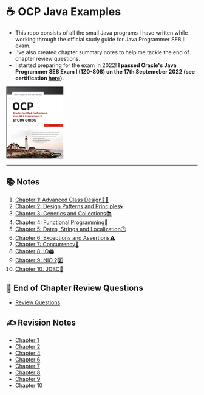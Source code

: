 
# ☕️ OCP Java Examples

* This repo consists of all the small Java programs I have written while working through the official study guide for Java Programmer SE8 II exam.
* I've also created chapter summary notes to help me tackle the end of chapter review questions.
* I started preparing for the exam in 2022!
**I passed Oracle's Java Programmer SE8 Exam I (1Z0-808) on the 17th Septemeber 2022 (see certification [here](https://catalog-education.oracle.com/pls/certview/sharebadge?id=EA07F7E87C58656C402C410B4210C568878D18157BE7312F361477BEF21C9D87)).**

<img src="Book Cover.jpg" width="150px">

<hr>

## 📚 Notes
1. [Chapter 1: Advanced Class Design🧑‍🎨](/src/chapter_1/)
1. [Chapter 2: Design Patterns and Principles🌀](/src/chapter_2/)
1. [Chapter 3: Generics and Collections📚](/src/chapter_3/)
1. [Chapter 4: Functional Programming🧮](/src/chapter_4/)
1. [Chapter 5: Dates, Strings and Localization🕒](/src/chapter_5/)
1. [Chapter 6: Exceptions and Assertions⚠️](/src/chapter_6/)
1. [Chapter 7: Concurrency🧵](/src/chapter_7/)
1. [Chapter 8: IO🖨️](/src/chapter_8/)
1. [Chapter 9: NIO.22️⃣](/src/chapter_9/)
1. [Chapter 10: JDBC💾](/src/chapter_10/)

## 📖 End of Chapter Review Questions
* [Review Questions](/src/review_questions/)

## ✍️ Revision Notes
* [Chapter 1](/src/revision_notes/chap01/)
* [Chapter 2](/src/revision_notes/chap02/)
* [Chapter 4](/src/revision_notes/chap04/)
* [Chapter 6](/src/revision_notes/chap06/)
* [Chapter 7](/src/revision_notes/chap07/)
* [Chapter 8](/src/revision_notes/chap08/)
* [Chapter 9](/src/revision_notes/chap09/)
* [Chapter 10](/src/revision_notes/chap10/)